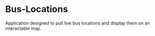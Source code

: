 # Bus-Locations
Application designed to pull live bus locations and display them on an interactable map.
